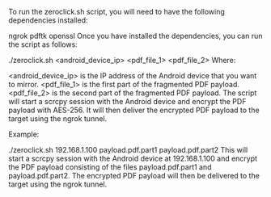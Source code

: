 
To run the zeroclick.sh script, you will need to have the following dependencies installed:

ngrok
pdftk
openssl
Once you have installed the dependencies, you can run the script as follows:

./zeroclick.sh <android_device_ip> <pdf_file_1> <pdf_file_2>
Where:

<android_device_ip> is the IP address of the Android device that you want to mirror.
<pdf_file_1> is the first part of the fragmented PDF payload.
<pdf_file_2> is the second part of the fragmented PDF payload.
The script will start a scrcpy session with the Android device and encrypt the PDF payload with AES-256. It will then deliver the encrypted PDF payload to the target using the ngrok tunnel.

Example:

./zeroclick.sh 192.168.1.100 payload.pdf.part1 payload.pdf.part2
This will start a scrcpy session with the Android device at 192.168.1.100 and encrypt the PDF payload consisting of the files payload.pdf.part1 and payload.pdf.part2. The encrypted PDF payload will then be delivered to the target using the ngrok tunnel.
